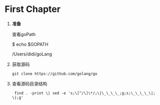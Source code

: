 # First Chapter

1. **准备**

   查看goPath

   $ echo $GOPATH

   /Users/didi/goLang

2. 获取源码

   ```
   git clone https://github.com/golang/go
   ```

3. 查看源码目录结构

        find . -print \| sed -e 's;\[^/\]\*/;\|\_\_\_\_;g;s;\_\_\_\_\|; \|;g'



